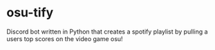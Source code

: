# osu-tify
Discord bot written in Python that creates a spotify playlist by pulling a users top scores on the video game osu!
